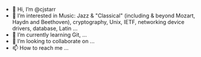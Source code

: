 - 👋 Hi, I’m @cjstarr
- 👀 I’m interested in Music: Jazz & "Classical" (including & beyond Mozart, Haydn and Beethoven), cryptography, Unix, IETF, networking device drivers, database, Latin <et alia>...
- 🌱 I’m currently learning Git, ...
- 💞️ I’m looking to collaborate on ...
- 📫 How to reach me ...

<!---
cjstarr/cjstarr is a ✨ special ✨ repository because its `README.md` (this file) appears on your GitHub profile.
You can click the Preview link to take a look at your changes.
--->
